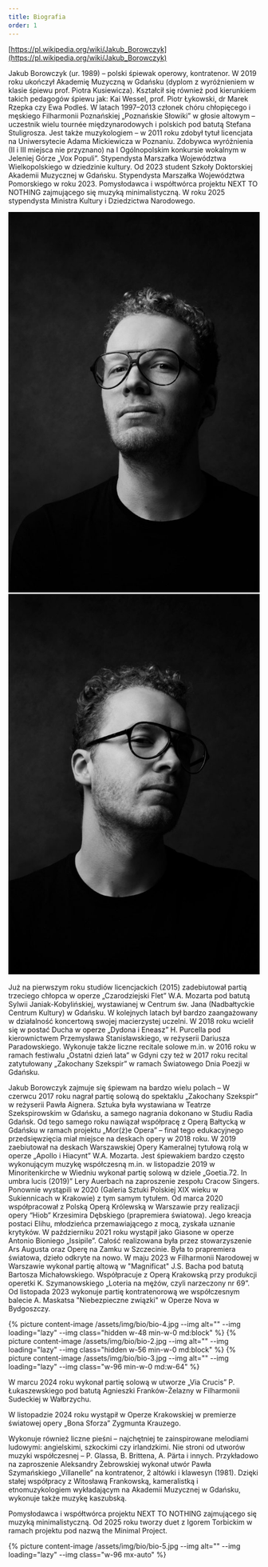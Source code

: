 ```yaml
---
title: Biografia
order: 1
---
```


[https://pl.wikipedia.org/wiki/Jakub_Borowczyk](https://pl.wikipedia.org/wiki/Jakub_Borowczyk)

Jakub Borowczyk (ur. 1989) – polski śpiewak operowy, kontratenor. W 2019 roku
ukończył Akademię Muzyczną w Gdańsku (dyplom z wyróżnieniem w klasie śpiewu
prof. Piotra Kusiewicza). Kształcił się również pod kierunkiem takich pedagogów
śpiewu jak: Kai Wessel, prof. Piotr Łykowski, dr Marek Rzepka czy Ewa Podleś. W
latach 1997–2013 członek chóru chłopięcego i męskiego Filharmonii Poznańskiej
„Poznańskie Słowiki” w głosie altowym – uczestnik wielu tournée międzynarodowych
i polskich pod batutą Stefana Stuligrosza. Jest także muzykologiem – w 2011 roku
zdobył tytuł licencjata na Uniwersytecie Adama Mickiewicza w Poznaniu. Zdobywca
wyróżnienia (II i III miejsca nie przyznano) na I Ogólnopolskim konkursie
wokalnym w Jeleniej Górze „Vox Populi”. Stypendysta Marszałka Województwa
Wielkopolskiego w dziedzinie kultury. Od 2023 student Szkoły Doktorskiej
Akademii Muzycznej w Gdańsku. Stypendysta Marszałka Województwa Pomorskiego w
roku 2023. Pomysłodawca i współtwórca projektu NEXT TO NOTHING zajmującego się
muzyką minimalistyczną. W roku 2025 stypendysta Ministra Kultury i Dziedzictwa
Narodowego.

<div class="flex justify-center gap-10">
    <img src="/assets/img/bio/bio-1.jpg" alt="" class="w-96 md:w-60">
    <img src="/assets/img/bio/bio-6.jpg" alt="" class="hidden w-60 md:block">
</div>

Już na pierwszym roku studiów licencjackich (2015) zadebiutował partią trzeciego
chłopca w operze „Czarodziejski Flet” W.A. Mozarta pod batutą Sylwii
Janiak-Kobylińskiej, wystawianej w Centrum św. Jana (Nadbałtyckie Centrum
Kultury) w Gdańsku. W kolejnych latach był bardzo zaangażowany w działalność
koncertową swojej macierzystej uczelni. W 2018 roku wcielił się w postać Ducha w
operze „Dydona i Eneasz” H. Purcella pod kierownictwem Przemysława
Stanisławskiego, w reżyserii Dariusza Paradowskiego. Wykonuje także liczne
recitale solowe m.in. w 2016 roku w ramach festiwalu „Ostatni dzień lata” w
Gdyni czy też w 2017 roku recital zatytułowany „Zakochany Szekspir” w ramach
Światowego Dnia Poezji w Gdańsku.

Jakub Borowczyk zajmuje się śpiewam na bardzo wielu polach – W czerwcu 2017 roku
nagrał partię solową do spektaklu „Zakochany Szekspir” w reżyserii Pawła
Aignera. Sztuka była wystawiana w Teatrze Szekspirowskim w Gdańsku, a samego
nagrania dokonano w Studiu Radia Gdańsk. Od tego samego roku nawiązał współpracę
z Operą Bałtycką w Gdańsku w ramach projektu „Mor(ż)e Opera” – finał tego
edukacyjnego przedsięwzięcia miał miejsce na deskach opery w 2018 roku. W 2019
zaebiutował na deskach Warszawskiej Opery Kameralnej tytułową rolą w operze
„Apollo i Hiacynt” W.A. Mozarta. Jest śpiewakiem bardzo często wykonującym
muzykę współczesną m.in. w listopadzie 2019 w Minoritenkirche w Wiedniu wykonał
partię solową w dziele „Goetia.72. In umbra lucis (2019)” Lery Auerbach na
zaproszenie zespołu Cracow Singers. Ponownie wystąpili w 2020 (Galeria Sztuki
Polskiej XIX wieku w Sukiennicach w Krakowie) z tym samym tytułem. Od marca 2020
współpracował z Polską Operą Królewską w Warszawie przy realizacji opery “Hiob”
Krzesimira Dębskiego (prapremiera światowa). Jego kreacja postaci Elihu,
młodzieńca przemawiającego z mocą, zyskała uznanie krytyków. W październiku 2021
roku wystąpił jako Giasone w operze Antonio Bioniego „Issipile”. Całość
realizowana była przez stowarzyszenie Ars Augusta oraz Operę na Zamku w
Szczecinie. Była to prapremiera światowa, dzieło odkryte na nowo. W maju 2023 w
Filharmonii Narodowej w Warszawie wykonał partię altową w "Magnificat" J.S.
Bacha pod batutą Bartosza Michałowskiego. Współpracuje z Operą Krakowską przy
produkcji operetki K. Szymanowskiego „Loteria na mężów, czyli narzeczony nr 69”.
Od listopada 2023 wykonuje partię kontratenorową we współczesnym balecie A.
Maskatsa "Niebezpieczne związki" w Operze Nova w Bydgoszczy.

<div class="flex justify-center items-end gap-10">
  {% picture content-image /assets/img/bio/bio-4.jpg --img alt="" --img loading="lazy" --img class="hidden w-48 min-w-0 md:block" %}
  {% picture content-image /assets/img/bio/bio-2.jpg --img alt="" --img loading="lazy" --img class="hidden w-56 min-w-0 md:block" %}
  {% picture content-image /assets/img/bio/bio-3.jpg --img alt="" --img loading="lazy" --img class="w-96 min-w-0 md:w-64" %}
</div>

W marcu 2024 roku wykonał partię solową w utworze „Via Crucis” P. Łukaszewskiego
pod batutą Agnieszki Franków-Żelazny w Filharmonii Sudeckiej w Wałbrzychu.

W listopadzie 2024 roku wystąpił w Operze Krakowskiej w premierze światowej
opery „Bona Sforza” Zygmunta Krauzego.

Wykonuje również liczne pieśni – najchętniej te zainspirowane melodiami
ludowymi: angielskimi, szkockimi czy irlandzkimi. Nie stroni od utworów muzyki
współczesnej – P. Glassa, B. Brittena, A. Pärta i innych. Przykładowo na
zaproszenie Aleksandry Żebrowskiej wykonał utwór Pawła Szymańskiego „Villanelle”
na kontratenor, 2 altówki i klawesyn (1981). Dzięki stałej współpracy z
Witosławą Frankowską, kameralistką i etnomuzykologiem wykładającym na Akademii
Muzycznej w Gdańsku, wykonuje także muzykę kaszubską.

Pomysłodawca i współtwórca projektu NEXT TO NOTHING zajmującego się muzyką
minimalistyczną. Od 2025 roku tworzy duet z Igorem Torbickim w ramach projektu
pod nazwą the Minimal Project.

{% picture content-image /assets/img/bio/bio-5.jpg --img alt="" --img loading="lazy" --img class="w-96 mx-auto" %}
